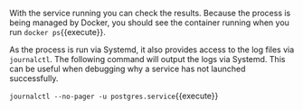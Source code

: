 With the service running you can check the results. Because the process is being managed by Docker, you should see the container running when you run `docker ps`{{execute}}.

As the process is run via Systemd, it also provides access to the log files via `journalctl`. The following command will output the logs via Systemd. This can be useful when debugging why a service has not launched successfully.

`journalctl --no-pager -u postgres.service`{{execute}}